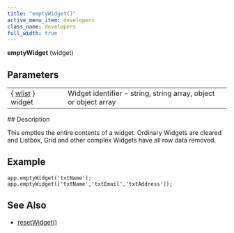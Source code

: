 ```yaml
---
title: "emptyWidget()"
active_menu_item: developers
class_name: developers
full_width: true
---
```



**emptyWidget** (widget)

## Parameters

<table>
<tr>
<td width="146">
  { <a href="/developers/documentation/scripting-apis/client-api/objects-titbits/widget-list-parameters">wlist</a> } widget

</td>
<td width="13">
</td>
<td width="721">
Widget identifier - string, string array, object or object array

</td>
</tr>
</table>
## Description

This empties the entire contents of a widget. Ordinary Widgets are cleared and Listbox, Grid and other complex Widgets have all row data removed.

## Example

    app.emptyWidget('txtName');
    app.emptyWidget(['txtName','txtEmail','txtAddress']);
   

## See Also

 - [resetWidget()](/developers/documentation/scripting-apis/client-api/widget-functions/resetwidget)

